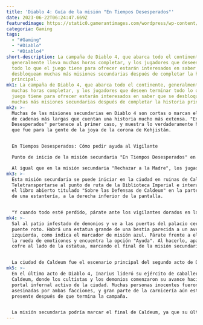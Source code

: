 ```yaml
---
title: 'Diablo 4: Guía de la misión "En Tiempos Desesperados"'
date: 2023-06-22T06:24:47.669Z
featuredimage: https://static0.gamerantimages.com/wordpress/wp-content/uploads/2023/06/diablo-4-caldeum-watcher.jpg?q=50&fit=contain&w=1140&h=&dpr=1.5
categoria: Gaming
tags:
  - "#Gaming"
  - "#Diablo"
  - "#Diablo4"
short-description: La campaña de Diablo 4, que abarca todo el continente,
  generalmente lleva muchas horas completar, y los jugadores que deseen terminar
  todo lo que el juego tiene para ofrecer estarán interesados en saber que se
  desbloquean muchas más misiones secundarias después de completar la historia
  principal.
mk1: La campaña de Diablo 4, que abarca todo el continente, generalmente lleva
  muchas horas completar, y los jugadores que deseen terminar todo lo que el
  juego tiene para ofrecer estarán interesados en saber que se desbloquean
  muchas más misiones secundarias después de completar la historia principal.
mk2: >-
  Muchas de las misiones secundarias en Diablo 4 son cortas o marcan el comienzo
  de cadenas más largas que cuentan una historia mucho más extensa. "En Tiempos
  Desesperados" pertenece al primer caso, y muestra lo verdaderamente horrible
  que fue para la gente de la joya de la corona de Kehjistán.


  En Tiempos Desesperados: Cómo pedir ayuda al Vigilante

  Punto de inicio de la misión secundaria "En Tiempos Desesperados" en Diablo 4

  Al igual que en la misión secundaria "Rechazar a la Madre", los jugadores deberán usar su rueda de emoticones para completar esta.
mk3: >-
  Esta misión secundaria se puede iniciar en la ciudad en ruinas de Caldeum.
  Teletransportarse al punto de ruta de la Biblioteca Imperial e interactuar con
  el libro abierto titulado "Sobre las Defensas de Caldeum" en la parte superior
  de una estantería, a la derecha inferior de la pantalla.


  "Y cuando todo esté perdido, párate ante los vigilantes dorados en las puertas del palacio, ruega por su ayuda y estarás armado", dice el pasaje que aparece después de usar el libro. La misión se iniciará automáticamente después de esto, y afortunadamente, el lugar al que los jugadores deben ir no está muy lejos.
mk4: >-
  Sal al patio infestado de demonios y ve a las puertas del palacio cerca del
  puente roto. Habrá una estatua grande de una bestia parecida a un ave a la
  izquierda, como indica el marcador de misión azul. Párate frente a ella, usa
  la rueda de emoticones y encuentra la opción "Ayuda". Al hacerlo, aparecerá un
  cofre al lado de la estatua, marcando el final de la misión secundaria.


  La ciudad de Caldeum fue el escenario principal del segundo acto de Diablo 3, donde fue asediada por Belial, el Señor de las Mentiras, y su séquito de hombres serpiente. La ciudad fue parcialmente reconstruida después de que el mal menor fuera derrotado, pero el genocidio de la humanidad llevado a cabo por Malthael en la expansión Reaper of Souls frustró gran parte de los intentos de la ciudad por restaurarse.
mk5: >-
  En el último acto de Diablo 4, Inarius lideró su ejército de caballeros hacia
  Caldeum, donde los cultistas y los demonios comenzaron su avance hacia el
  portal infernal activo de la ciudad. Muchas personas inocentes fueron
  asesinadas por ambas facciones, y gran parte de la carnicería aún está
  presente después de que termina la campaña.


  La misión secundaria podría marcar el final de Caldeum, ya que su última línea de defensa implica solo un ruego de ayuda hacia una losa de piedra indiferente.
---
```

